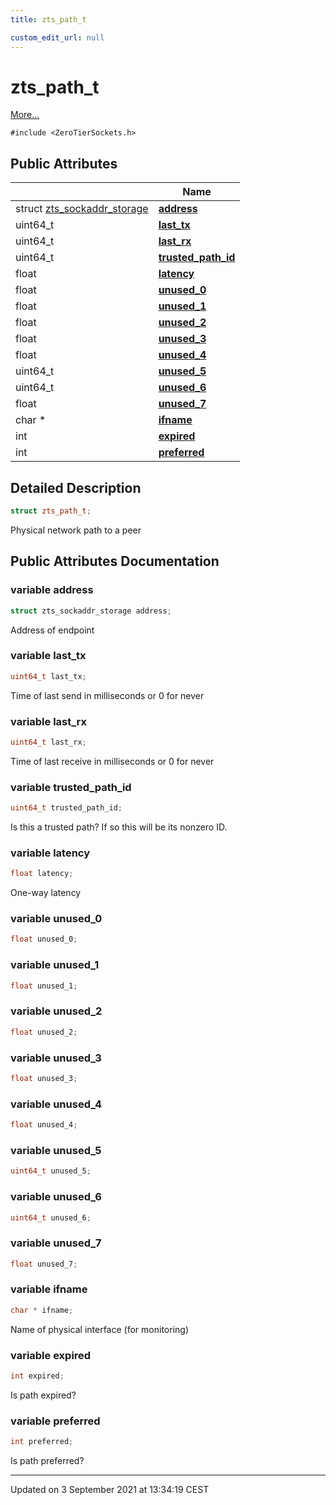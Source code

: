 ```yaml
---
title: zts_path_t

custom_edit_url: null
---
```


# zts_path_t



 [More...](#detailed-description)


`#include <ZeroTierSockets.h>`

## Public Attributes

|                | Name           |
| -------------- | -------------- |
| struct <a href="/autogen/libzt/classes/structzts__sockaddr__storage.md">zts_sockaddr_storage</a> | **[address](/autogen/libzt/classes/structzts__path__t.md#variable-address)**  |
| uint64_t | **[last_tx](/autogen/libzt/classes/structzts__path__t.md#variable-last_tx)**  |
| uint64_t | **[last_rx](/autogen/libzt/classes/structzts__path__t.md#variable-last_rx)**  |
| uint64_t | **[trusted_path_id](/autogen/libzt/classes/structzts__path__t.md#variable-trusted_path_id)**  |
| float | **[latency](/autogen/libzt/classes/structzts__path__t.md#variable-latency)**  |
| float | **[unused_0](/autogen/libzt/classes/structzts__path__t.md#variable-unused_0)**  |
| float | **[unused_1](/autogen/libzt/classes/structzts__path__t.md#variable-unused_1)**  |
| float | **[unused_2](/autogen/libzt/classes/structzts__path__t.md#variable-unused_2)**  |
| float | **[unused_3](/autogen/libzt/classes/structzts__path__t.md#variable-unused_3)**  |
| float | **[unused_4](/autogen/libzt/classes/structzts__path__t.md#variable-unused_4)**  |
| uint64_t | **[unused_5](/autogen/libzt/classes/structzts__path__t.md#variable-unused_5)**  |
| uint64_t | **[unused_6](/autogen/libzt/classes/structzts__path__t.md#variable-unused_6)**  |
| float | **[unused_7](/autogen/libzt/classes/structzts__path__t.md#variable-unused_7)**  |
| char * | **[ifname](/autogen/libzt/classes/structzts__path__t.md#variable-ifname)**  |
| int | **[expired](/autogen/libzt/classes/structzts__path__t.md#variable-expired)**  |
| int | **[preferred](/autogen/libzt/classes/structzts__path__t.md#variable-preferred)**  |

## Detailed Description

```cpp
struct zts_path_t;
```


Physical network path to a peer 

## Public Attributes Documentation

### variable address

```cpp
struct zts_sockaddr_storage address;
```


Address of endpoint 


### variable last_tx

```cpp
uint64_t last_tx;
```


Time of last send in milliseconds or 0 for never 


### variable last_rx

```cpp
uint64_t last_rx;
```


Time of last receive in milliseconds or 0 for never 


### variable trusted_path_id

```cpp
uint64_t trusted_path_id;
```


Is this a trusted path? If so this will be its nonzero ID. 


### variable latency

```cpp
float latency;
```


One-way latency 


### variable unused_0

```cpp
float unused_0;
```


### variable unused_1

```cpp
float unused_1;
```


### variable unused_2

```cpp
float unused_2;
```


### variable unused_3

```cpp
float unused_3;
```


### variable unused_4

```cpp
float unused_4;
```


### variable unused_5

```cpp
uint64_t unused_5;
```


### variable unused_6

```cpp
uint64_t unused_6;
```


### variable unused_7

```cpp
float unused_7;
```


### variable ifname

```cpp
char * ifname;
```


Name of physical interface (for monitoring) 


### variable expired

```cpp
int expired;
```


Is path expired? 


### variable preferred

```cpp
int preferred;
```


Is path preferred? 


-------------------------------

Updated on  3 September 2021 at 13:34:19 CEST